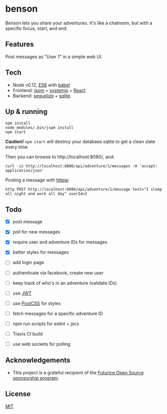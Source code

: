 benson
======

Benson lets you share your adventures. It's like a chatroom, but with a specific focus, start, and end.

## Features

Post messages as "User 1" in a simple web UI.

## Tech

- Node v0.12, [ES6](https://github.com/lukehoban/es6features) with [babel](http://babeljs.io/)
- Frontend: [jspm](http://jspm.io/) + [systemjs](https://github.com/systemjs/systemjs) + [React](https://github.com/facebook/react)
- Backend: [sequelize](http://sequelize.readthedocs.org/en/latest/) + [sqlite](https://github.com/mapbox/node-sqlite3)

## Up & running

```
npm install
node_modules/.bin/jspm install
npm start
```

**Caution!** `npm start` will destroy your database.sqlite to get a clean slate every time.

Then you can browse to http://localhost:8080/, and:

```
curl -is http://localhost:8080/api/adventure/1/messages -H 'accept: application/json'
```

Posting a message with [httpie](https://github.com/jakubroztocil/httpie):

```
http POST http://localhost:8080/api/adventure/1/message text="I sleep all night and work all day" userId=2
```

## Todo

- [x] post message
- [x] poll for new messages
- [x] require user and adventure IDs for messages
- [x] better styles for messages
- [ ] add login page
- [ ] authenticate via facebook, create new user
- [ ] keep track of who's in an adventure (validate IDs)
- [ ] use [JWT](http://jwt.io/)
- [ ] use [PostCSS](https://github.com/postcss/postcss) for styles
- [ ] fetch messages for a specific adventure ID
- [ ] npm run scripts for eslint + jscs
- [ ] Travis CI build
- [ ] use web sockets for polling


## Acknowledgements

- This project is a grateful recipient of the [Futurice Open Source sponsorship program](http://futurice.com/blog/sponsoring-free-time-open-source-activities).

## License

[MIT](https://github.com/staltz/cycle/blob/master/LICENSE)
